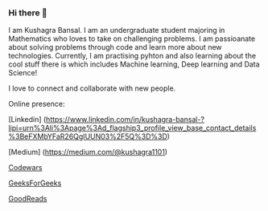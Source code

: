 ### Hi there 👋
I am Kushagra Bansal. I am an undergraduate student majoring in Mathematics who loves to take on challenging problems. I am passioanate about solving problems through code and learn more about new technologies. Currently, I am practising pyhton and also learning about the cool stuff there is which includes Machine learning, Deep learning and Data Science!

I love to connect and collaborate with new people.

Online presence:

[Linkedin] (https://www.linkedin.com/in/kushagra-bansal-?lipi=urn%3Ali%3Apage%3Ad_flagship3_profile_view_base_contact_details%3BeFXMbYFaR26QgIUUN03%2F5Q%3D%3D)

[Medium] (https://medium.com/@kushagra1101)

[Codewars](https://www.codewars.com/users/crisfuller)

[GeeksForGeeks](https://auth.geeksforgeeks.org/user/kush11/profile)

[GoodReads](https://www.goodreads.com/user/show/115877948-kushagra-bansal)


<!--
**Kush1101/Kush1101** is a ✨ _special_ ✨ repository because its `README.md` (this file) appears on your GitHub profile.

Here are some ideas to get you started:

- 🔭 I’m currently working on ...
- 🌱 I’m currently learning ...
- 👯 I’m looking to collaborate on ...
- 🤔 I’m looking for help with ...
- 💬 Ask me about ...
- 📫 How to reach me: ...
- 😄 Pronouns: ...
- ⚡ Fun fact: ...
-->
